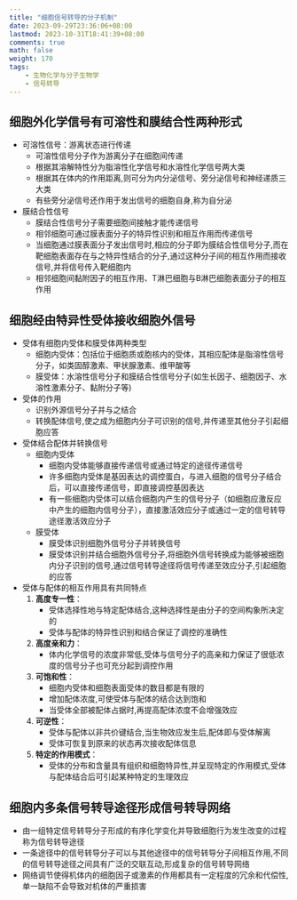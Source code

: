 ```yaml
---
title: "细胞信号转导的分子机制"
date: 2023-09-29T23:36:06+08:00
lastmod: 2023-10-31T18:41:39+08:00
comments: true
math: false
weight: 170
tags:
    - 生物化学与分子生物学
    - 信号转导
---
```


## 细胞外化学信号有可溶性和膜结合性两种形式

- 可溶性信号：游离状态进行传递
    - 可溶性信号分子作为游离分子在细胞间传递
    - 根据其溶解特性分为脂溶性化学信号和水溶性化学信号两大类
    - 根据其在体内的作用距离,则可分为内分泌信号、旁分泌信号和神经递质三大类
    - 有些旁分泌信号还作用于发出信号的细胞自身,称为自分泌
- 膜结合性信号
    - 膜结合性信号分子需要细胞间接触才能传递信号
    - 相邻细胞可通过膜表面分子的特异性识别和相互作用而传递信号
    - 当细胞通过膜表面分子发出信号时,相应的分子即为膜结合性信号分子,而在靶细胞表面存在与之特异性结合的分子,通过这种分子间的相互作用而接收信号,并将信号传入靶细胞内
    - 相邻细胞间黏附因子的相互作用、T淋巴细胞与B淋巴细胞表面分子的相互作用

## 细胞经由特异性受体接收细胞外信号

- 受体有细胞内受体和膜受体两种类型
    - 细胞内受体：包括位于细胞质或胞核内的受体，其相应配体是脂溶性信号分子，如类固醇激素、甲状腺激素、维甲酸等
    - 膜受体：水溶性信号分子和膜结合性信号分子(如生长因子、细胞因子、水溶性激素分子、黏附分子等)
- 受体的作用
    - 识别外源信号分子并与之结合
    - 转换配体信号,使之成为细胞内分子可识别的信号,并传递至其他分子引起细胞应答
- 受体结合配体并转换信号
    - 细胞内受体
        - 细胞内受体能够直接传递信号或通过特定的途径传递信号
        - 许多细胞内受体是基因表达的调控蛋白，与进入细胞的信号分子结合后，可以直接传递信号，即直接调控基因表达
        - 有一些细胞内受体可以结合细胞内产生的信号分子（如细胞应激反应中产生的细胞内信号分子），直接激活效应分子或通过一定的信号转导途径激活效应分子
    - 膜受体
        - 膜受体识别细胞外信号分子并转换信号
        - 膜受体识别并结合细胞外信号分子,将细胞外信号转换成为能够被细胞内分子识别的信号,通过信号转导途径将信号传递至效应分子,引起细胞的应答
- 受体与配体的相互作用具有共同特点
    1. **高度专一性**：
        - 受体选择性地与特定配体结合,这种选择性是由分子的空间构象所决定的
        - 受体与配体的特异性识别和结合保证了调控的准确性
    2. **高度亲和力**：
        - 体内化学信号的浓度非常低,受体与信号分子的高亲和力保证了很低浓度的信号分子也可充分起到调控作用
    3. **可饱和性**：
        - 细胞内受体和细胞表面受体的数目都是有限的
        - 增加配体浓度,可使受体与配体的结合达到饱和
        - 当受体全部被配体占据时,再提高配体浓度不会增强效应
    4. **可逆性**：
        - 受体与配体以非共价键结合,当生物效应发生后,配体即与受体解离
        - 受体可恢复到原来的状态再次接收配体信息
    5. **特定的作用模式**：
        - 受体的分布和含量具有组织和细胞特异性,并呈现特定的作用模式,受体与配体结合后可引起某种特定的生理效应

## 细胞内多条信号转导途径形成信号转导网络

- 由一组特定信号转导分子形成的有序化学变化并导致细胞行为发生改变的过程称为信号转导途径
- 一条途径中的信号转导分子可以与其他途径中的信号转导分子间相互作用,不同的信号转导途径之间具有广泛的交联互动,形成复杂的信号转导网络
- 网络调节使得机体内的细胞因子或激素的作用都具有一定程度的冗余和代偿性,单一缺陷不会导致对机体的严重损害
